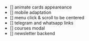 - [] animate cards appeareance
- [] mobile adaptation
- [] menu click & scroll to be centered
- [] telegram and whatsapp links
- [] courses modal
- [] newsletter backend